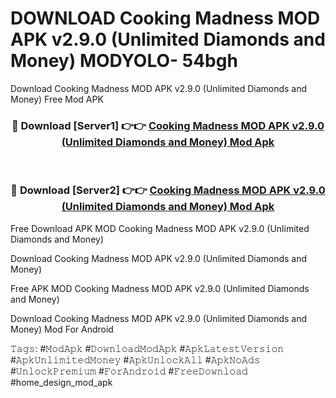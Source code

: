 # DOWNLOAD Cooking Madness MOD APK v2.9.0 (Unlimited Diamonds and Money) MODYOLO- 54bgh
Download Cooking Madness MOD APK v2.9.0 (Unlimited Diamonds and Money) Free Mod APK

<div align="center">
<h3>🔴 Download [Server1] 👉👉 <a href="https://apk-comot.site?title=Cooking_Madness_MOD_APK_v2.9.0_(Unlimited_Diamonds_and_Money)">Cooking Madness MOD APK v2.9.0 (Unlimited Diamonds and Money) Mod Apk</a></h3><br>

<h3>🔴 Download [Server2] 👉👉 <a href="https://apk-comot.site?title=Cooking_Madness_MOD_APK_v2.9.0_(Unlimited_Diamonds_and_Money)">Cooking Madness MOD APK v2.9.0 (Unlimited Diamonds and Money) Mod Apk</a></h3>
</div>


Free Download APK MOD Cooking Madness MOD APK v2.9.0 (Unlimited Diamonds and Money)

Download Cooking Madness MOD APK v2.9.0 (Unlimited Diamonds and Money) 

Free APK MOD Cooking Madness MOD APK v2.9.0 (Unlimited Diamonds and Money) 

Download Cooking Madness MOD APK v2.9.0 (Unlimited Diamonds and Money) Mod For Android

𝚃𝚊𝚐𝚜: #𝙼𝚘𝚍𝙰𝚙𝚔 #𝙳𝚘𝚠𝚗𝚕𝚘𝚊𝚍𝙼𝚘𝚍𝙰𝚙𝚔 #𝙰𝚙𝚔𝙻𝚊𝚝𝚎𝚜𝚝𝚅𝚎𝚛𝚜𝚒𝚘𝚗 #𝙰𝚙𝚔𝚄𝚗𝚕𝚒𝚖𝚒𝚝𝚎𝚍𝙼𝚘𝚗𝚎𝚢 #𝙰𝚙𝚔𝚄𝚗𝚕𝚘𝚌𝚔𝙰𝚕𝚕 #𝙰𝚙𝚔𝙽𝚘𝙰𝚍𝚜 #𝚄𝚗𝚕𝚘𝚌𝚔𝙿𝚛𝚎𝚖𝚒𝚞𝚖 #𝙵𝚘𝚛𝙰𝚗𝚍𝚛𝚘𝚒𝚍 #𝙵𝚛𝚎𝚎𝙳𝚘𝚠𝚗𝚕𝚘𝚊𝚍 #home_design_mod_apk